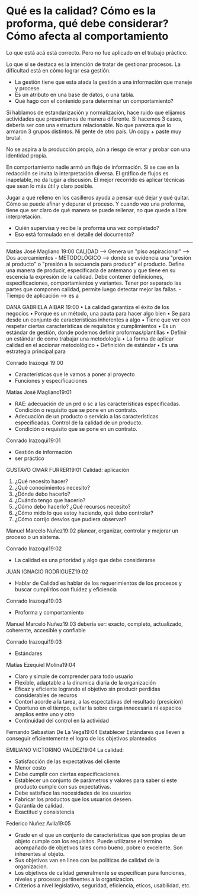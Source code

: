 # Qué es la calidad? Cómo es la proforma, qué debe considerar? Cómo afecta al comportamiento

Lo que está acá está correcto. Pero no fue aplicado en el trabajo práctico. 

Lo que sí se destaca es la intención de tratar de gestionar procesos. La dificultad está en cómo lograr esa gestión. 
* La gestión tiene que esta atada la gestión a una información que maneje y procese.
* Es un atributo en una base de datos, o una tabla.
* Qué hago con el contenido para determinar un comportamiento?

Si hablamos de estandarización y normalización, hace ruido que elijamos actividades que presentamos de manera diferente. Si hacemos 3 casos, debería ser con una estructura relacionable. No que parezca que lo armaron 3 grupos distintos. Ni gente de otro país. Un copy + paste muy brutal.

No se aspira a la producción propia, aún a riesgo de errar y probar con una identidad propia. 

En comportamiento nadie armó un flujo de información. Si se cae en la redacción se invita la interpretación diversa. El gráfico de flujos es inapelable, no da lugar a discusión. El mejor recorrido es aplicar técnicas que sean lo más útil y claro posible.

Jugar a qué relleno en los casilleros ayuda a pensar qué dejar y qué quitar. Cómo se puede afinar y depurar el proceso. Y cuando veo una proforma, tiene que ser claro de qué manera se puede rellenar, no que quede a libre interpretación. 

* Quién supervisa y recibe la proforma una vez completado?
* Eso está formulado en el detalle del documento?


---

Matías José Magliano 19:00
CALIDAD --> Genera un "piso aspiracional" --> Dos acercamientos
    - METODOLÓGICO --> donde se evidencia una "presión al producto" o "presión a la secuencia para producir" el producto. Define una manera de producir, especificada de antemano y que tiene en su escencia la expresión de la calidad. Debe contener definiciones, especificaciones, comportamientos y variantes. Tener por separado las partes que componen calidad, permite luego detectar mejor las fallas.
    - Tiempo de aplicación --> es a

DANA GABRIELA AIBAR 19:00
•	La calidad garantiza el éxito de los negocios
•	Porque es un método, una pauta para hacer algo bien
•	Se para desde un conjunto de características inherentes a algo
•	Tiene que ver con respetar ciertas características de requisitos y cumplimientos
•	Es un estándar de gestión, donde podemos definir proformas/plantillas
•	Definir un estándar de como trabajar una metodología 
•	La forma de aplicar calidad en el accionar metodológico
•	Definición de estándar
•	Es una estrategia principal para 

Conrado Irazoqui 19:00
* Caracteristicas que le vamos a poner al proyecto
* Funciones y especificaciones

Matías José Magliano19:01
* RAE: adecuación de un prd o sc a las características especificadas. Condición o requisito que se pone en un contrato.
* Adecuación de un producto o servicio a las características especificadas. Control de la calidad de un producto.
* Condición o requisito que se pone en un contrato.

Conrado Irazoqui19:01
* Gestión de información
* ser práctico

GUSTAVO OMAR FURRER19:01
Calidad: aplicación
1.	¿Qué necesito hacer?
2.	¿Qué conocimientos necesito?
3.	¿Dónde debo hacerlo?
4.	¿Cuándo tengo que hacerlo?
5.	¿Cómo debo hacerlo? ¿Qué recursos necesito?
6.	¿Cómo mido lo que estoy haciendo, qué debo controlar?
7.	¿Cómo corrijo desvíos que pudiera observar?

Manuel Marcelo Nuñez19:02
planear, organizar, controlar y mejorar un proceso o un sistema.

Conrado Irazoqui19:02
* La calidad es una prioridad y algo que debe considerarse

JUAN IGNACIO RODRIGUEZ19:02
* Hablar de Calidad es hablar de los requerimientos de los procesos y buscar cumplirlos con fluidez y eficiencia

Conrado Irazoqui19:03
* Proforma y comportamiento 

Manuel Marcelo Nuñez19:03
debería ser: exacto, completo, actualizado, coherente, accesible y confiable

Conrado Irazoqui19:03
* Estándares

Matías Ezequiel Molina19:04
- Claro y simple de comprender para todo usuario
- Flexible, adaptable a la dinamica diaria de la organización 
- Eficaz y eficiente logrando el objetivo sin producir perdidas considerables de recuros
- Contorl acorde a la tarea, a las espectativas del resultado (presición)
- Oportuno en el tiempo, evitar la sobre carga innecesaria ni espacios amplios entre uno y otro
- Continuidad del control en la actividad 

Fernando Sebastian De La Vega19:04
Establecer Estándares que lleven a conseguir eficientemente el logro de los objetivos planteados

EMILIANO VICTORINO VALDEZ19:04
La calidad:
* Satisfacción de las expectativas del cliente
* Menor costo 
* Debe cumplir con ciertas especificaciones.
* Establecer un conjunto de parámetros y valores para saber si este producto cumple con sus expectativas.
* Debe satisface las necesidades de los usuarios
* Fabricar los productos que los usuarios deseen.
* Garantía de calidad.
* Exactitud y consistencia

Federico Nuñez Avila19:05
* Grado en el que un conjunto de caracteristicas que son propias de un objeto cumple con los requisitos. Puede utilizarse el termino acompañado de objetivos tales como bueno, pobre o excelente. Son inherentes al objeto.
* Sus objetivos van en linea con las politicas de calidad de la organizacion.
* Los objetivos de calidad generalmente se especifican para funciones, niveles y procesos  pertinentes a la organizacion.
* Criterios a nivel legislativo, seguridad, eficiencia, eticos, usabilidad, etc.

